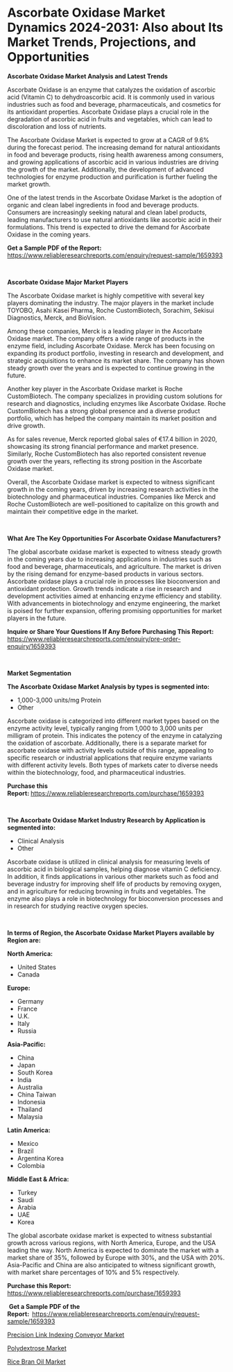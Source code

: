 <p><h1>Ascorbate Oxidase Market Dynamics 2024-2031: Also about Its Market Trends, Projections, and Opportunities</h1></p><p><strong>Ascorbate Oxidase Market Analysis and Latest Trends</strong></p>
<p><p>Ascorbate Oxidase is an enzyme that catalyzes the oxidation of ascorbic acid (Vitamin C) to dehydroascorbic acid. It is commonly used in various industries such as food and beverage, pharmaceuticals, and cosmetics for its antioxidant properties. Ascorbate Oxidase plays a crucial role in the degradation of ascorbic acid in fruits and vegetables, which can lead to discoloration and loss of nutrients.</p><p>The Ascorbate Oxidase Market is expected to grow at a CAGR of 9.6% during the forecast period. The increasing demand for natural antioxidants in food and beverage products, rising health awareness among consumers, and growing applications of ascorbic acid in various industries are driving the growth of the market. Additionally, the development of advanced technologies for enzyme production and purification is further fueling the market growth.</p><p>One of the latest trends in the Ascorbate Oxidase Market is the adoption of organic and clean label ingredients in food and beverage products. Consumers are increasingly seeking natural and clean label products, leading manufacturers to use natural antioxidants like ascorbic acid in their formulations. This trend is expected to drive the demand for Ascorbate Oxidase in the coming years.</p></p>
<p><strong>Get a Sample PDF of the Report:&nbsp;</strong> <a href="https://www.reliableresearchreports.com/enquiry/request-sample/1659393">https://www.reliableresearchreports.com/enquiry/request-sample/1659393</a></p>
<p>&nbsp;</p>
<p><strong>Ascorbate Oxidase Major Market Players</strong></p>
<p><p>The Ascorbate Oxidase market is highly competitive with several key players dominating the industry. The major players in the market include TOYOBO, Asahi Kasei Pharma, Roche CustomBiotech, Sorachim, Sekisui Diagnostics, Merck, and BioVision.</p><p>Among these companies, Merck is a leading player in the Ascorbate Oxidase market. The company offers a wide range of products in the enzyme field, including Ascorbate Oxidase. Merck has been focusing on expanding its product portfolio, investing in research and development, and strategic acquisitions to enhance its market share. The company has shown steady growth over the years and is expected to continue growing in the future.</p><p>Another key player in the Ascorbate Oxidase market is Roche CustomBiotech. The company specializes in providing custom solutions for research and diagnostics, including enzymes like Ascorbate Oxidase. Roche CustomBiotech has a strong global presence and a diverse product portfolio, which has helped the company maintain its market position and drive growth.</p><p>As for sales revenue, Merck reported global sales of €17.4 billion in 2020, showcasing its strong financial performance and market presence. Similarly, Roche CustomBiotech has also reported consistent revenue growth over the years, reflecting its strong position in the Ascorbate Oxidase market.</p><p>Overall, the Ascorbate Oxidase market is expected to witness significant growth in the coming years, driven by increasing research activities in the biotechnology and pharmaceutical industries. Companies like Merck and Roche CustomBiotech are well-positioned to capitalize on this growth and maintain their competitive edge in the market.</p></p>
<p>&nbsp;</p>
<p><strong>What Are The Key Opportunities For Ascorbate Oxidase Manufacturers?</strong></p>
<p><p>The global ascorbate oxidase market is expected to witness steady growth in the coming years due to increasing applications in industries such as food and beverage, pharmaceuticals, and agriculture. The market is driven by the rising demand for enzyme-based products in various sectors. Ascorbate oxidase plays a crucial role in processes like bioconversion and antioxidant protection. Growth trends indicate a rise in research and development activities aimed at enhancing enzyme efficiency and stability. With advancements in biotechnology and enzyme engineering, the market is poised for further expansion, offering promising opportunities for market players in the future.</p></p>
<p><strong>Inquire or Share Your Questions If Any Before Purchasing This Report:</strong> <a href="https://www.reliableresearchreports.com/enquiry/pre-order-enquiry/1659393">https://www.reliableresearchreports.com/enquiry/pre-order-enquiry/1659393</a></p>
<p>&nbsp;</p>
<p><strong>Market Segmentation</strong></p>
<p><strong>The Ascorbate Oxidase Market Analysis by types is segmented into:</strong></p>
<p><ul><li>1,000-3,000 units/mg Protein</li><li>Other</li></ul></p>
<p><p>Ascorbate oxidase is categorized into different market types based on the enzyme activity level, typically ranging from 1,000 to 3,000 units per milligram of protein. This indicates the potency of the enzyme in catalyzing the oxidation of ascorbate. Additionally, there is a separate market for ascorbate oxidase with activity levels outside of this range, appealing to specific research or industrial applications that require enzyme variants with different activity levels. Both types of markets cater to diverse needs within the biotechnology, food, and pharmaceutical industries.</p></p>
<p><strong>Purchase this Report:&nbsp;</strong><a href="https://www.reliableresearchreports.com/purchase/1659393">https://www.reliableresearchreports.com/purchase/1659393</a></p>
<p>&nbsp;</p>
<p><strong>The Ascorbate Oxidase Market Industry Research by Application is segmented into:</strong></p>
<p><ul><li>Clinical Analysis</li><li>Other</li></ul></p>
<p><p>Ascorbate oxidase is utilized in clinical analysis for measuring levels of ascorbic acid in biological samples, helping diagnose vitamin C deficiency. In addition, it finds applications in various other markets such as food and beverage industry for improving shelf life of products by removing oxygen, and in agriculture for reducing browning in fruits and vegetables. The enzyme also plays a role in biotechnology for bioconversion processes and in research for studying reactive oxygen species.</p></p>
<p>&nbsp;</p>
<p><strong>In terms of Region, the Ascorbate Oxidase Market Players available by Region are:</strong></p>
<p>
    <p> <strong> North America: </strong>
        <ul>
            <li>United States</li>
            <li>Canada</li>
        </ul>
        </p> 
    <p> <strong> Europe: </strong>
        <ul>
            <li>Germany</li>
            <li>France</li>
            <li>U.K.</li>
            <li>Italy</li>
            <li>Russia</li>
        </ul>
        </p> 
    <p> <strong> Asia-Pacific: </strong>
        <ul>
            <li>China</li>
            <li>Japan</li>
            <li>South Korea</li>
            <li>India</li>
            <li>Australia</li>
            <li>China Taiwan</li>
            <li>Indonesia</li>
            <li>Thailand</li>
            <li>Malaysia</li>
        </ul>
        </p> 
    <p> <strong> Latin America: </strong>
        <ul>
            <li>Mexico</li>
            <li>Brazil</li>
            <li>Argentina Korea</li>
            <li>Colombia</li>
        </ul>
        </p> 
    <p> <strong> Middle East & Africa: </strong>
        <ul>
            <li>Turkey</li>
            <li>Saudi</li>
            <li>Arabia</li>
            <li>UAE</li>
            <li>Korea</li>
        </ul>
    </p>
    </p>
<p><p>The global ascorbate oxidase market is expected to witness substantial growth across various regions, with North America, Europe, and the USA leading the way. North America is expected to dominate the market with a market share of 35%, followed by Europe with 30%, and the USA with 20%. Asia-Pacific and China are also anticipated to witness significant growth, with market share percentages of 10% and 5% respectively.</p></p>
<p><strong>Purchase this Report: </strong><a href="https://www.reliableresearchreports.com/purchase/1659393">https://www.reliableresearchreports.com/purchase/1659393</a></p>
<p>&nbsp;<strong>Get a Sample PDF of the Report:&nbsp;&nbsp;</strong><a href="https://www.reliableresearchreports.com/enquiry/request-sample/1659393">https://www.reliableresearchreports.com/enquiry/request-sample/1659393</a></p>
<p><strong></strong></p>
<p><p><a href="https://view.publitas.com/reportprime-1/precision-link-indexing-conveyor-market-challenges-opportunities-and-growth-drivers-and-major-market-players-forecasted-for-period-from-2023-2030/">Precision Link Indexing Conveyor Market</a></p><p><a href="https://view.publitas.com/reportprime-1/polydextrose-market-research-report-provides-thorough-industry-overview-which-offers-an-in-depth-analysis-of-product-trends-and-new-market-divisions/">Polydextrose Market</a></p><p><a href="https://view.publitas.com/reportprime-1/rice-bran-oil-market-growth-market-trends-covid-19-impact-and-forecasts-for-period-from-2024-2031/">Rice Bran Oil Market</a></p></p>